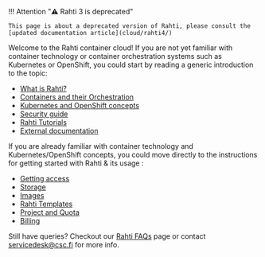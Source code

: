 <style>
.admonition-title { background-color: rgba(255, 145, 0, 0.1) !important; }
.admonition { background-color: white !important; }
</style>
!!! Attention "⚠️ Rahti 3 is deprecated"

    This page is about a deprecated version of Rahti, please consult the [updated documentation article](cloud/rahti4/)


Welcome to the Rahti container cloud! If you are not yet
familiar with container technology or container orchestration systems such as
Kubernetes or OpenShift, you could start by reading a generic introduction to
the topic:

  * [What is Rahti?](/cloud/rahti/rahti-what-is/)
  * [Containers and their Orchestration](/cloud/rahti/containers/)
  * [Kubernetes and OpenShift concepts](/cloud/rahti/concepts/)
  * [Security guide](/cloud/rahti/security-guide/)
  * [Rahti Tutorials](/cloud/rahti/tutorials/)
  * [External documentation ](/cloud/rahti/ext_docs/)

If you are already familiar with container technology and Kubernetes/OpenShift concepts,
you could move directly to the instructions for getting started with Rahti & its usage :

  * [Getting access](/cloud/rahti/access/)
  * [Storage](/cloud/rahti/storage/)
  * [Images](/cloud/rahti/images/overview/)
  * [Rahti Templates](/cloud/rahti/template-docs/)
  * [Project and Quota](/cloud/rahti/usage/projects_and_quota/)
  * [Billing](/cloud/rahti/billing/)

Still have queries? Checkout our [Rahti FAQs](/support/faq/#rahti) page or contact <servicedesk@csc.fi> for more info.
